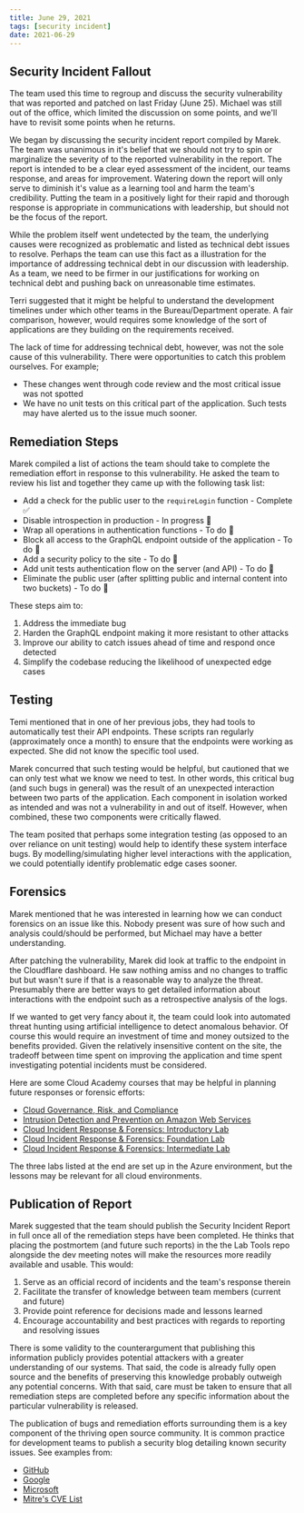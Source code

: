 ```yaml
---
title: June 29, 2021
tags: [security incident]
date: 2021-06-29
---
```


## Security Incident Fallout

The team used this time to regroup and discuss the security vulnerability that was reported and patched on last Friday (June 25). Michael was still out of the office, which limited the discussion on some points, and we'll have to revisit some points when he returns.

We began by discussing the security incident report compiled by Marek. The team was unanimous in it's belief that we should not try to spin or marginalize the severity of to the reported vulnerability in the report. The report is intended to be a clear eyed assessment of the incident, our teams response, and areas for improvement. Watering down the report will only serve to diminish it's value as a learning tool and harm the team's credibility. Putting the team in a positively light for their rapid and thorough response is appropriate in communications with leadership, but should not be the focus of the report.

While the problem itself went undetected by the team, the underlying causes were recognized as problematic and listed as technical debt issues to resolve. Perhaps the team can use this fact as a illustration for the importance of addressing technical debt in our discussion with leadership. As a team, we need to be firmer in our justifications for working on technical debt and pushing back on unreasonable time estimates.

Terri suggested that it might be helpful to understand the development timelines under which other teams in the Bureau/Department operate. A fair comparison, however, would requires some knowledge of the sort of applications are they building on the requirements received.

The lack of time for addressing technical debt, however, was not the sole cause of this vulnerability. There were opportunities to catch this problem ourselves. For example;

- These changes went through code review and the most critical issue was not spotted
- We have no unit tests on this critical part of the application. Such tests may have alerted us to the issue much sooner.

## Remediation Steps

Marek compiled a list of actions the team should take to complete the remediation effort in response to this vulnerability. He asked the team to review his list and together they came up with the following task list:

- Add a check for the public user to the `requireLogin` function - Complete ✅
- Disable introspection in production - In progress 🚧
- Wrap all operations in authentication functions - To do 📝
- Block all access to the GraphQL endpoint outside of the application - To do 📝
- Add a security policy to the site - To do 📝
- Add unit tests authentication flow on the server (and API) - To do 📝
- Eliminate the public user (after splitting public and internal content into two buckets) - To do 📝

These steps aim to:

1. Address the immediate bug
1. Harden the GraphQL endpoint making it more resistant to other attacks
1. Improve our ability to catch issues ahead of time and respond once detected
1. Simplify the codebase reducing the likelihood of unexpected edge cases

## Testing

Temi mentioned that in one of her previous jobs, they had tools to automatically test their API endpoints. These scripts ran regularly (approximately once a month) to ensure that the endpoints were working as expected. She did not know the specific tool used.

Marek concurred that such testing would be helpful, but cautioned that we can only test what we know we need to test. In other words, this critical bug (and such bugs in general) was the result of an unexpected interaction between two parts of the application. Each component in isolation worked as intended and was not a vulnerability in and out of itself. However, when combined, these two components were critically flawed.

The team posited that perhaps some integration testing (as opposed to an over reliance on unit testing) would help to identify these system interface bugs. By modelling/simulating higher level interactions with the application, we could potentially identify problematic edge cases sooner.

## Forensics

Marek mentioned that he was interested in learning how we can conduct forensics on an issue like this. Nobody present was sure of how such and analysis could/should be performed, but Michael may have a better understanding.

After patching the vulnerability, Marek did look at traffic to the endpoint in the Cloudflare dashboard. He saw nothing amiss and no changes to traffic but but wasn't sure if that is a reasonable way to analyze the threat. Presumably there are better ways to get detailed information about interactions with the endpoint such as a retrospective analysis of the logs.

If we wanted to get very fancy about it, the team could look into automated threat hunting using artificial intelligence to detect anomalous behavior. Of course this would require an investment of time and money outsized to the benefits provided. Given the relatively insensitive content on the site, the tradeoff between time spent on improving the application and time spent investigating potential incidents must be considered.

Here are some Cloud Academy courses that may be helpful in planning future responses or forensic efforts:

- [Cloud Governance, Risk, and Compliance](https://cloudacademy.com/course/cloud-governance-risk-and-compliance/course-introduction-14/)
- [Intrusion Detection and Prevention on Amazon Web Services](https://cloudacademy.com/course/intrusion-detection-and-prevention-on-amazon-web-services/introduction-87/)
- [Cloud Incident Response & Forensics: Introductory Lab](https://cloudacademy.com/lab/cloud-incident-response-forensics-introductory-lab/)
- [Cloud Incident Response & Forensics: Foundation Lab](https://cloudacademy.com/lab/cloud-incident-response-forensics-foundation-lab/)
- [Cloud Incident Response & Forensics: Intermediate Lab](https://cloudacademy.com/lab/cloud-incident-response-forensics-intermediate-lab/)

The three labs listed at the end are set up in the Azure environment, but the lessons may be relevant for all cloud environments.

## Publication of Report

Marek suggested that the team should publish the Security Incident Report in full once all of the remediation steps have been completed. He thinks that placing the postmortem (and future such reports) in the the Lab Tools repo alongside the dev meeting notes will make the resources more readily available and usable. This would:

1. Serve as an official record of incidents and the team's response therein
1. Facilitate the transfer of knowledge between team members (current and future)
1. Provide point reference for decisions made and lessons learned
1. Encourage accountability and best practices with regards to reporting and resolving issues

There is some validity to the counterargument that publishing this information publicly provides potential attackers with a greater understanding of our systems. That said, the code is already fully open source and the benefits of preserving this knowledge probably outweigh any potential concerns. With that said, care must be taken to ensure that all remediation steps are completed before any specific information about the particular vulnerability is released.

The publication of bugs and remediation efforts surrounding them is a key component of the thriving open source community. It is common practice for development teams to publish a security blog detailing known security issues. See examples from:

- [GitHub](https://github.blog/category/security/)
- [Google](https://security.googleblog.com)
- [Microsoft](https://https://msrc-blog.microsoft.com/)
- [Mitre's CVE List](https://cve.mitre.org/)
